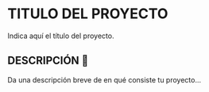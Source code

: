 # TITULO DEL PROYECTO
Indica aquí el título del proyecto.

## DESCRIPCIÓN 🚀
Da una descripción breve de en qué consiste tu proyecto...